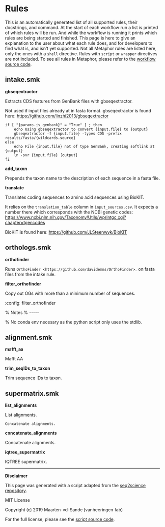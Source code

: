 
# Rules

This is an automatically generated list of all supported rules, their docstrings, and command. At the start of each 
workflow run a list is printed of which rules will be run. And while the workflow is running it prints which rules are
being started and finished. This page is here to give an explanation to the user about what each rule does, and for
developers to find what is, and isn't yet supported. Not all Metaphor rules are listed here, only the ones with a
`shell` directive. Rules with `script` or `wrapper` directives are not included. To see all rules in Metaphor, 
please refer to the [workflow source code](https://github.com/vinisalazar/metaphor/tree/main/workflow).
## intake.smk
**gbseqextractor**

Extracts CDS features from GenBank files with gbseqextractor.

Not used if input files already at in fasta format.
gbseqextractor is found here: https://github.com/linzhi2013/gbseqextractor

```
if [ "{params.is_genbank}" = "True" ] ; then
    echo Using gbseqextractor to convert {input.file} to {output}
    gbseqextractor -f {input.file} -types CDS -prefix results/fasta/{wildcards.source}
else
    echo File {input.file} not of type GenBank, creating softlink at {output}
    ln -svr {input.file} {output}
fi
```

**add_taxon**

Prepends the taxon name to the description of each sequence in a fasta file.

**translate**

Translates coding sequences to amino acid sequences using BioKIT.

It relies on the `translation_table` column in `input_sources.csv`.
It expects a number there which corresponds with the NCBI genetic codes: 
https://www.ncbi.nlm.nih.gov/Taxonomy/Utils/wprintgc.cgi?chapter=tgencodes

BioKIT is found here: https://github.com/JLSteenwyk/BioKIT

## orthologs.smk
**orthofinder**

Runs `OrthoFinder <https://github.com/davidemms/OrthoFinder>`_ on fasta files from the intake rule.

**filter_orthofinder**

Copy out OGs with more than a minimum number of sequences.

:config: filter_orthofinder


% Notes
% -----

% No conda env necesary as the python script only uses the stdlib.

## alignment.smk
**mafft_aa**

Mafft AA

**trim_seqIDs_to_taxon**

Trim sequence IDs to taxon.

## supermatrix.smk
**list_alignments**

List alignments.

```
Concatenate alignments.
```

**concatenate_alignments**

Concatenate alignments.

**iqtree_supermatrix**

IQTREE supermatrix.


---

**Disclaimer**

This page was generated with a script adapted from the 
[seq2science repository](https://github.com/vanheeringen-lab/seq2science).

MIT License

Copyright (c) 2019 Maarten-vd-Sande (vanheeringen-lab)

For the full license, please see the
[script source code](https://github.com/rbturnbull/phyloflow/blob/master/docs/scripts/rule_description.py).
